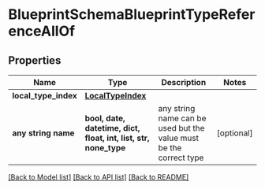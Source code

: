 # BlueprintSchemaBlueprintTypeReferenceAllOf


## Properties
Name | Type | Description | Notes
------------ | ------------- | ------------- | -------------
**local_type_index** | [**LocalTypeIndex**](LocalTypeIndex.md) |  | 
**any string name** | **bool, date, datetime, dict, float, int, list, str, none_type** | any string name can be used but the value must be the correct type | [optional]

[[Back to Model list]](../README.md#documentation-for-models) [[Back to API list]](../README.md#documentation-for-api-endpoints) [[Back to README]](../README.md)


